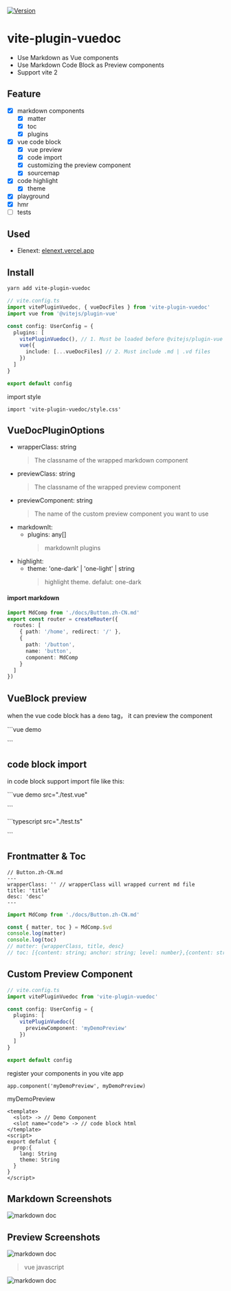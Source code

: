 <p>
  <a href="https://www.npmjs.com/package/vite-plugin-vuedoc" target="_blank">
    <img alt="Version" src="https://img.shields.io/npm/v/vite-plugin-vuedoc.svg">
  </a>
</p>

# vite-plugin-vuedoc

- Use Markdown as Vue components
- Use Markdown Code Block as Preview components
- Support vite 2

## Feature

- [x] markdown components
  - [x] matter
  - [x] toc
  - [x] plugins
- [x] vue code block
  - [x] vue preview
  - [x] code import
  - [x] customizing the preview component
  - [x] sourcemap
- [x] code highlight
  - [x] theme
- [x] playground
- [x] hmr
- [ ] tests

## Used

- Elenext: [elenext.vercel.app](https://elenext.vercel.app)

## Install

```sh
yarn add vite-plugin-vuedoc
```

```typescript
// vite.config.ts
import vitePluginVuedoc, { vueDocFiles } from 'vite-plugin-vuedoc'
import vue from '@vitejs/plugin-vue'

const config: UserConfig = {
  plugins: [
    vitePluginVuedoc(), // 1. Must be loaded before @vitejs/plugin-vue
    vue({
      include: [...vueDocFiles] // 2. Must include .md | .vd files
    })
  ]
}

export default config
```

import style

```
import 'vite-plugin-vuedoc/style.css'
```

## VueDocPluginOptions

- wrapperClass: string
  > The classname of the wrapped markdown component
- previewClass: string
  > The classname of the wrapped preview component
- previewComponent: string
  > The name of the custom preview component you want to use
- markdownIt:
  - plugins: any[]
    > markdownIt plugins
- highlight:
  - theme: 'one-dark' | 'one-light' | string
    > highlight theme. defalut: one-dark

#### import markdown

```typescript
import MdComp from './docs/Button.zh-CN.md'
export const router = createRouter({
  routes: [
    { path: '/home', redirect: '/' },
    {
      path: '/button',
      name: 'button',
      component: MdComp
    }
  ]
})
```

## VueBlock preview

when the vue code block has a `demo` tag， it can preview the component

\`\`\`vue demo

\`\`\`

## code block import

in code block support import file like this:

\`\`\`vue demo src="./test.vue"

\`\`\`

\`\`\`typescript src="./test.ts"

\`\`\`

## Frontmatter & Toc

```
// Button.zh-CN.md
---
wrapperClass: '' // wrapperClass will wrapped current md file
title: 'title'
desc: 'desc'
---
```

```typescript
import MdComp from './docs/Button.zh-CN.md'

const { matter, toc } = MdComp.$vd
console.log(matter)
console.log(toc)
// matter: {wrapperClass, title, desc}
// toc: [{content: string; anchor: string; level: number},{content: string; anchor: string; level: number}]
```

## Custom Preview Component

```typescript
// vite.config.ts
import vitePluginVuedoc from 'vite-plugin-vuedoc'

const config: UserConfig = {
  plugins: [
    vitePluginVuedoc({
      previewComponent: 'myDemoPreview'
    })
  ]
}

export default config
```

register your components in you vite app

```
app.component('myDemoPreview', myDemoPreview)
```

myDemoPreview

```vue
<template>
  <slot> -> // Demo Component
  <slot name="code"> -> // code block html
</template>
<script>
export defalut {
  prop:{
    lang: String
    theme: String
  }
}
</script>
```

## Markdown Screenshots

![markdown doc](https://github.com/JasKang/vite-plugin-vuedoc/blob/master/packages/playground/src/assets/main.png?raw=true)

## Preview Screenshots

![markdown doc](https://github.com/JasKang/vite-plugin-vuedoc/blob/master/packages/playground/src/assets/vue.gif?raw=true)

> vue javascript

![markdown doc](https://github.com/JasKang/vite-plugin-vuedoc/blob/master/packages/playground/src/assets/vue-js.gif?raw=true)

